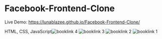 # Facebook-Frontend-Clone
Live Demo: https://lunablazee.github.io/Facebook-Frontend-Clone/

HTML, CSS, JavaScript![booklink 4](https://github.com/LunaBlazee/Facebook-Frontend-Clone/assets/162085668/9ab461a8-634f-4e6d-8bd4-bdc846ab53d0)
![booklink 3](https://github.com/LunaBlazee/Facebook-Frontend-Clone/assets/162085668/8c49282c-36db-4fb6-9327-a0a94f296d9f)
![booklink 2](https://github.com/LunaBlazee/Facebook-Frontend-Clone/assets/162085668/28cd71a1-b0a6-4129-a41a-6310a3d856d5)
![booklink 1](https://github.com/LunaBlazee/Facebook-Frontend-Clone/assets/162085668/291fc527-08dc-40fb-8124-417c920c3986)

